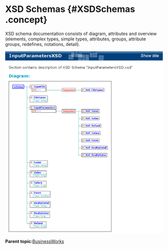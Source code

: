 # XSD Schemas {#XSDSchemas .concept}

XSD schema documentation consists of diagram, attributes and overview \(elements, complex types, simple types, attributes, groups, attribute groups, redefines, notations, detail\).

![Example of XSD Schema documentation Screenshot](img/xsdSchema.png "Example of XSD Schema documentation")

**Parent topic:**[BusinessWorks](../../../core/documentation_modules/bw/bw.md)

